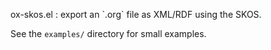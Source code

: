 ox-skos.el : export an \`.org\` file as XML/RDF using the SKOS.

See the `examples/` directory for small examples.


